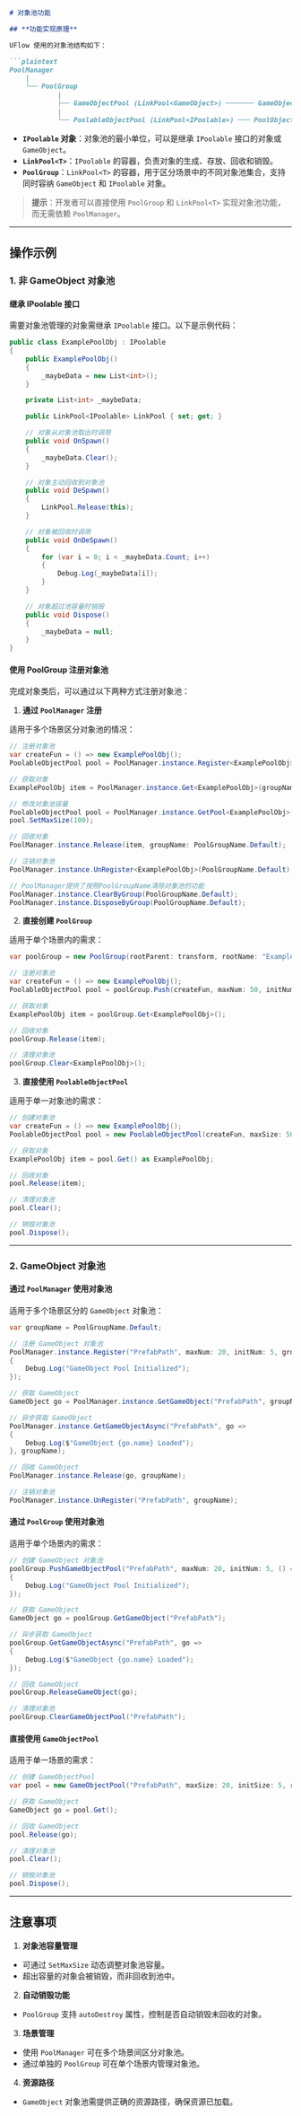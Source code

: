 ```markdown
# 对象池功能

## **功能实现原理**

UFlow 使用的对象池结构如下：

```plaintext
PoolManager
    |
    └── PoolGroup
            |
            ├── GameObjectPool (LinkPool<GameObject>) ─────── GameObject
            |
            └── PoolableObjectPool (LinkPool<IPoolable>) ─── PoolObject (IPoolable)
```

- **`IPoolable` 对象**：对象池的最小单位，可以是继承 `IPoolable` 接口的对象或 `GameObject`。
- **`LinkPool<T>`**：`IPoolable` 的容器，负责对象的生成、存放、回收和销毁。
- **`PoolGroup`**：`LinkPool<T>` 的容器，用于区分场景中的不同对象池集合，支持同时容纳 `GameObject` 和 `IPoolable` 对象。

> **提示**：开发者可以直接使用 `PoolGroup` 和 `LinkPool<T>` 实现对象池功能，而无需依赖 `PoolManager`。

---

## **操作示例**

### **1. 非 GameObject 对象池**

#### **继承 IPoolable 接口**

需要对象池管理的对象需继承 `IPoolable` 接口。以下是示例代码：

```csharp
public class ExamplePoolObj : IPoolable
{
    public ExamplePoolObj()
    {
        _maybeData = new List<int>();
    }

    private List<int> _maybeData;

    public LinkPool<IPoolable> LinkPool { set; get; }

    // 对象从对象池取出时调用
    public void OnSpawn()
    {
        _maybeData.Clear();
    }

    // 对象主动回收到对象池
    public void DeSpawn()
    {
        LinkPool.Release(this);
    }

    // 对象被回收时调用
    public void OnDeSpawn()
    {
        for (var i = 0; i < _maybeData.Count; i++)
        {
            Debug.Log(_maybeData[i]);
        }
    }

    // 对象超过池容量时销毁
    public void Dispose()
    {
        _maybeData = null;
    }
}
```

#### **使用 PoolGroup 注册对象池**

完成对象类后，可以通过以下两种方式注册对象池：

1. **通过 `PoolManager` 注册**

适用于多个场景区分对象池的情况：

```csharp
// 注册对象池
var createFun = () => new ExamplePoolObj();
PoolableObjectPool pool = PoolManager.instance.Register<ExamplePoolObj>(createFun, maxNum: 50, initNum: 10, groupName: PoolGroupName.Default);

// 获取对象
ExamplePoolObj item = PoolManager.instance.Get<ExamplePoolObj>(groupName: PoolGroupName.Default);

// 修改对象池容量
PoolableObjectPool pool = PoolManager.instance.GetPool<ExamplePoolObj>(PoolGroupName.Default);
pool.SetMaxSize(100);

// 回收对象
PoolManager.instance.Release(item, groupName: PoolGroupName.Default);

// 注销对象池
PoolManager.instance.UnRegister<ExamplePoolObj>(PoolGroupName.Default);

// PoolManager提供了按照PoolGroupName清除对象池的功能
PoolManager.instance.ClearByGroup(PoolGroupName.Default);
PoolManager.instance.DisposeByGroup(PoolGroupName.Default);
```

2. **直接创建 `PoolGroup`**

适用于单个场景内的需求：

```csharp
var poolGroup = new PoolGroup(rootParent: transform, rootName: "ExamplePoolGroup");

// 注册对象池
var createFun = () => new ExamplePoolObj();
PoolableObjectPool pool = poolGroup.Push(createFun, maxNum: 50, initNum: 10);

// 获取对象
ExamplePoolObj item = poolGroup.Get<ExamplePoolObj>();

// 回收对象
poolGroup.Release(item);

// 清理对象池
poolGroup.Clear<ExamplePoolObj>();
```

3. **直接使用 `PoolableObjectPool`**

适用于单一对象池的需求：

```csharp
// 创建对象池
var createFun = () => new ExamplePoolObj();
PoolableObjectPool pool = new PoolableObjectPool(createFun, maxSize: 50, initSize: 10);

// 获取对象
ExamplePoolObj item = pool.Get() as ExamplePoolObj;

// 回收对象
pool.Release(item);

// 清理对象池
pool.Clear();

// 销毁对象池
pool.Dispose();
```

---

### **2. GameObject 对象池**

#### **通过 `PoolManager` 使用对象池**

适用于多个场景区分的 `GameObject` 对象池：

```csharp
var groupName = PoolGroupName.Default;

// 注册 GameObject 对象池
PoolManager.instance.Register("PrefabPath", maxNum: 20, initNum: 5, groupName, () =>
{
    Debug.Log("GameObject Pool Initialized");
});

// 获取 GameObject
GameObject go = PoolManager.instance.GetGameObject("PrefabPath", groupName);

// 异步获取 GameObject
PoolManager.instance.GetGameObjectAsync("PrefabPath", go =>
{
    Debug.Log($"GameObject {go.name} Loaded");
}, groupName);

// 回收 GameObject
PoolManager.instance.Release(go, groupName);

// 注销对象池
PoolManager.instance.UnRegister("PrefabPath", groupName);
```

#### **通过 `PoolGroup` 使用对象池**

适用于单个场景内的需求：

```csharp
// 创建 GameObject 对象池
poolGroup.PushGameObjectPool("PrefabPath", maxNum: 20, initNum: 5, () =>
{
    Debug.Log("GameObject Pool Initialized");
});

// 获取 GameObject
GameObject go = poolGroup.GetGameObject("PrefabPath");

// 异步获取 GameObject
poolGroup.GetGameObjectAsync("PrefabPath", go =>
{
    Debug.Log($"GameObject {go.name} Loaded");
});

// 回收 GameObject
poolGroup.ReleaseGameObject(go);

// 清理对象池
poolGroup.ClearGameObjectPool("PrefabPath");
```

#### **直接使用 `GameObjectPool`**

适用于单一场景的需求：

```csharp
// 创建 GameObjectPool
var pool = new GameObjectPool("PrefabPath", maxSize: 20, initSize: 5, root: transform);

// 获取 GameObject
GameObject go = pool.Get();

// 回收 GameObject
pool.Release(go);

// 清理对象池
pool.Clear();

// 销毁对象池
pool.Dispose();
```

---

## **注意事项**

1. **对象池容量管理**
  - 可通过 `SetMaxSize` 动态调整对象池容量。
  - 超出容量的对象会被销毁，而非回收到池中。

2. **自动销毁功能**
  - `PoolGroup` 支持 `autoDestroy` 属性，控制是否自动销毁未回收的对象。

3. **场景管理**
  - 使用 `PoolManager` 可在多个场景间区分对象池。
  - 通过单独的 `PoolGroup` 可在单个场景内管理对象池。

4. **资源路径**
  - `GameObject` 对象池需提供正确的资源路径，确保资源已加载。
```